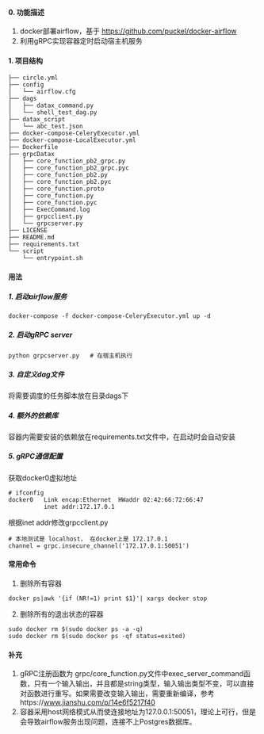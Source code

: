 #### 0. 功能描述
1. docker部署airflow，基于 https://github.com/puckel/docker-airflow
2. 利用gRPC实现容器定时启动宿主机服务

#### 1. 项目结构
```
├── circle.yml
├── config
│   └── airflow.cfg
├── dags
│   ├── datax_command.py
│   └── shell_test_dag.py
├── datax_script
│   └── abc_test.json
├── docker-compose-CeleryExecutor.yml
├── docker-compose-LocalExecutor.yml
├── Dockerfile
├── grpcDatax
│   ├── core_function_pb2_grpc.py
│   ├── core_function_pb2_grpc.pyc
│   ├── core_function_pb2.py
│   ├── core_function_pb2.pyc
│   ├── core_function.proto
│   ├── core_function.py
│   ├── core_function.pyc
│   ├── ExecCommand.log
│   ├── grpcclient.py
│   └── grpcserver.py
├── LICENSE
├── README.md
├── requirements.txt
└── script
    └── entrypoint.sh
```

#### 用法
##### 1. 启动airflow服务
``` 
docker-compose -f docker-compose-CeleryExecutor.yml up -d
```
##### 2. 启动gRPC server
```
python grpcserver.py   # 在宿主机执行
```
##### 3. 自定义dag文件
将需要调度的任务脚本放在目录dags下
##### 4. 额外的依赖库
容器内需要安装的依赖放在requirements.txt文件中，在启动时会自动安装
##### 5. gRPC通信配置
获取docker0虚拟地址
```
# ifconfig
docker0   Link encap:Ethernet  HWaddr 02:42:66:72:66:47
          inet addr:172.17.0.1
```
根据inet addr修改grpcclient.py
```
# 本地测试是 localhost， 在docker上是 172.17.0.1
channel = grpc.insecure_channel('172.17.0.1:50051')
```
#### 常用命令
1) 删除所有容器 
```
docker ps|awk '{if (NR!=1) print $1}'| xargs docker stop
```
2) 删除所有的退出状态的容器
```
sudo docker rm $(sudo docker ps -a -q)
sudo docker rm $(sudo docker ps -qf status=exited)
```

#### 补充
1. gRPC注册函数为 grpc/core_function.py文件中exec_server_command函数，只有一个输入输出，并且都是string类型，输入输出类型不变，可以直接对函数进行重写。如果需要改变输入输出，需要重新编译，参考https://www.jianshu.com/p/14e6f5217f40
2. 容器采用host网络模式从而使连接地址为127.0.0.1:50051，理论上可行，但是会导致airflow服务出现问题，连接不上Postgres数据库。
